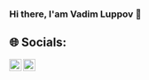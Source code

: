 ### Hi there, I'am Vadim Luppov 👋


## 🌐 Socials: <a href="https://t.me/lpv_vadim">
  <img align="left" alt="Telegram" width="22px" src="https://camo.githubusercontent.com/5c1975da7d9ab735ceb71c57b6c7e48ff3e08ca4/68747470733a2f2f6564656e742e6769746875622e696f2f537570657254696e7949636f6e732f696d616765732f7376672f74656c656772616d2e737667">
</a>

<a href="https://vk.com/id63208">
  <img align="left" alt="Twitter" width="22px" src="https://upload.wikimedia.org/wikipedia/commons/thumb/2/21/VK.com-logo.svg/288px-VK.com-logo.svg.png" />
</a>

</br>
